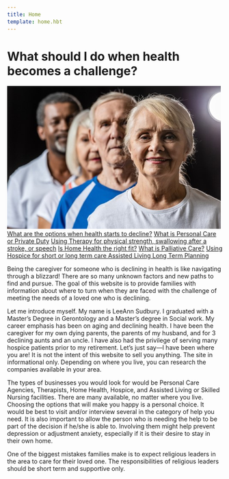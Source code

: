 ```yaml
---
title: Home
template: home.hbt
---
```

<h1 class="mt-5">What should I do when health becomes a challenge?</h1>      
<img src="images/challenge.jpg" alt="What to do when health becomes a challenge">
<a class="btn btn-primary float-right" href="" role="button">What are the options when health starts to decline?</a>
<a class="btn btn-secondary float-right" href="#" role="button">What is Personal Care  or Private Duty</a>
<a class="btn btn-primary float-right" href="#" role="button">Using Therapy for physical strength, swallowing after a stroke,  or speech</a>
<a class="btn btn-success float-right" href="#" role="button">Is Home Health the right fit?</a>
<a class="btn btn-danger float-right" href="#" role="button">What is Palliative Care?</a>
<a class="btn btn-warning float-right" href="#" role="button">Using Hospice for short or long term care </a>
<a class="btn btn-info float-right" href="#" role="button">Assisted Living </a>
<a class="btn btn-dark float-right" href="#" role="button">Long Term Planning</a>

<p>Being the caregiver for someone who is declining in health is like navigating through a blizzard!  There are so many unknown factors and new paths to find and pursue.  The goal of this website is to provide families with information about where to turn when they are faced with the challenge of meeting the needs of a loved one who is declining. </p>
<p>Let me introduce myself.  My name is LeeAnn Sudbury. I graduated with a Master’s Degree in Gerontology and a Master’s degree in Social work.  My career emphasis has been on aging and declining health. I have been the caregiver for my own dying parents, the parents of my husband, and for 3 declining aunts and an uncle.  I have also had the privilege of serving many hospice patients prior to my
retirement. Let’s just say—I have been where you are!  
It is not the intent of this website to sell you anything. The site in informational only. Depending on where you live, you can research the companies available in your area.</p>
<p>
     The types of businesses you would look for would be Personal Care Agencies, Therapists, Home Health, Hospice, and Assisted Living or Skilled Nursing facilities.  There are many available, no matter where you live.  Choosing the options that will make you happy is a personal choice.  It would be best to visit and/or interview several in the category of help you need. It is also important to allow the person who is needing the help to be part of the decision if he/she is able to.  Involving them might help prevent depression or adjustment anxiety, especially if it is their desire to stay in their own home.</p>
          <p>
     One of the biggest mistakes families make is to expect religious leaders in the area to care for their loved one.  The responsibilities of religious leaders should be short term and supportive only.
</p>

